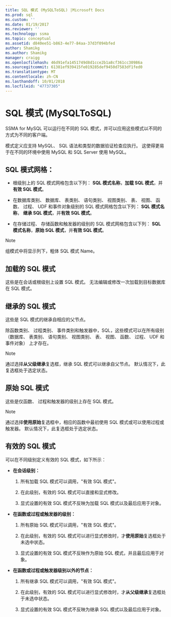 ```yaml
---
title: SQL 模式 (MySQLToSQL) |Microsoft Docs
ms.prod: sql
ms.custom: ''
ms.date: 01/19/2017
ms.reviewer: ''
ms.technology: ssma
ms.topic: conceptual
ms.assetid: d840ee51-b863-4e77-84aa-37d3f094bfed
author: Shamikg
ms.author: Shamikg
manager: craigg
ms.openlocfilehash: 46d91efa1451749d8d1cce2b1a8cf361cc30986a
ms.sourcegitcommit: 61381ef939415fe019285def9450d7583df1fed0
ms.translationtype: MT
ms.contentlocale: zh-CN
ms.lasthandoff: 10/01/2018
ms.locfileid: "47737305"
---
```

# <a name="sql-modes-mysqltosql"></a>SQL 模式 (MySQLToSQL)
SSMA for MySQL 可以运行在不同的 SQL 模式，并可以应用这些模式以不同的方式为不同的客户端。  
  
模式定义应支持 MySQL、 SQL 语法和类型的数据验证检查应执行。 这使得更易于在不同的环境中使用 MySQL 和 SQL Server 使用 MySQL。  
  
## <a name="sql-modes-grid"></a>SQL 模式网格：  
  
-   根级别上的 SQL 模式网格包含以下列： **SQL 模式名称**，**加载 SQL 模式**，并**有效 SQL 模式**。  
  
-   在数据库类别、 数据库、 表类别、 语句类别、 视图类别、 表、 视图、 函数、 过程、 UDF 和事件对象级别的 SQL 模式网格包含以下列： **SQL 模式名称**， **继承 SQL 模式**，并**有效 SQL 模式**。  
  
-   在存储过程、 存储函数和触发器的级别的 SQL 模式网格包含以下列： **SQL 模式名称**，**原始 SQL 模式**，并**有效 SQL 模式**。  
  
> [!NOTE]  
> 组模式中将显示列下，粗体 SQL 模式 Name。  
  
## <a name="loaded-sql-modes"></a>加载的 SQL 模式  
这些是在会话或根级别上设置 SQL 模式。 无法编辑或修改一次加载到目标数据库在 SQL 模式。  
  
## <a name="inherited-sql-modes"></a>继承的 SQL 模式  
这些是 SQL 模式的继承自相应的父节点。  
  
除函数类别、 过程类别、 事件类别和触发器中，SQL，这些模式可以在所有级别 （数据库、 表类别、 语句类别、 视图类别、 表、 视图、 函数、 过程、 UDF 和事件对象） 上才存在。  
  
> [!NOTE]  
> 通过选择**从父级继承**复选框，继承 SQL 模式可以继承自父节点。 默认情况下，此复选框处于选定状态。  
  
## <a name="original-sql-modes"></a>原始 SQL 模式  
这些是仅函数、 过程和触发器的级别上存在 SQL 模式。  
  
> [!NOTE]  
> 通过选择**使用原始**复选框中，相应的函数中最初使用 SQL 模式或可以使用过程或触发器。 默认情况下，此复选框处于选定状态。  
  
## <a name="effective-sql-modes"></a>有效的 SQL 模式  
可以在不同级别定义有效的 SQL 模式，如下所示：  
  
-   **在会话级别：**  
  
    1.  所有加载 SQL 模式可以调用，"有效 SQL 模式"。  
  
    2.  在此级别，有效的 SQL 模式可以直接和显式修改。  
  
    3.  显式设置的有效 SQL 模式不反映为加载 SQL 模式以及最后应用于对象。  
  
-   **在函数或过程或触发器的级别：**  
  
    1.  所有原始 SQL 模式可以调用，"有效 SQL 模式"。  
  
    2.  在此级别，有效的 SQL 模式可以进行显式修改时，才**使用原始**复选框处于未选中状态。  
  
    3.  显式设置的有效 SQL 模式不反映作为原始 SQL 模式，并且最后应用于对象。  
  
-   **在函数或过程或触发器级别以外的节点：**  
  
    1.  所有继承 SQL 模式可以调用，"有效 SQL 模式"。  
  
    2.  在此级别，有效的 SQL 模式可以进行显式修改时，才**从父级继承**复选框处于未选中状态。  
  
    3.  显式设置的有效 SQL 模式不反映为继承 SQL 模式以及最后应用于对象。  
  
